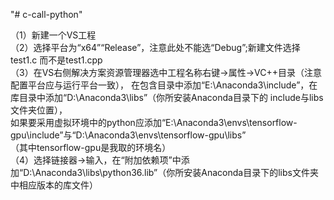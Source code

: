 "# c-call-python" 

（1）新建一个VS工程<br/>
（2）选择平台为“x64”“Release”，注意此处不能选“Debug”;新建文件选择test1.c 而不是test1.cpp<br/>
（3）在VS右侧解决方案资源管理器选中工程名称右键->属性->VC++目录（注意配置平台应与运行平台一致），
在包含目录中添加“E:\Anaconda3\include”，在库目录中添加“D:\Anaconda3\libs”（你所安装Anaconda目录下的 include与libs文件夹位置），<br/>
如果要采用虚拟环境中的python应添加“E:\Anaconda3\envs\tensorflow-gpu\include”与“D:\Anaconda3\envs\tensorflow-gpu\libs”<br/>
（其中tensorflow-gpu是我取的环境名）<br/>
（4）选择链接器->输入，在“附加依赖项”中添加“D:\Anaconda3\libs\python36.lib”（你所安装Anaconda目录下的libs文件夹中相应版本的库文件）
